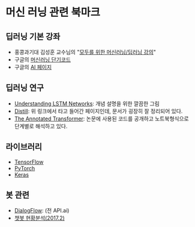 # 머신 러닝 관련 북마크

## 딥러닝 기본 강좌

* 홍콩과기대 김성훈 교수님의 "[모두를 위한 머신러닝/딥러닝 강의](https://hunkim.github.io/ml/)"
* 구글의 [머신러닝 단기코드](https://developers.google.com/machine-learning/crash-course/)
* 구글의 [AI 페이지](https://ai.google/education#?modal_active=none)

## 딥러닝 연구

* [Understanding LSTM Networks](http://colah.github.io/posts/2015-08-Understanding-LSTMs/):  개념 설명을 위한 깔끔한 그림
* [Distill](https://distill.pub): 위 링크에서 타고 들어간 페이지인데, 문서가 굉장히 잘 정리되어 있다.
* [The Annotated Transformer](http://nlp.seas.harvard.edu/2018/04/03/attention.html): 논문에 사용된 코드를 공개하고 노트북형식으로 단계별로 해석하고 있다.

## 라이브러리

* [TensorFlow](https://www.tensorflow.org/)
* [PyTorch](http://pytorch.org/)
* [Keras](https://keras.io/)

## 봇 관련

* [DialogFlow](https://dialogflow.com/): (전 API.ai)
* [챗봇 현황분석(2017.2)](https://medium.com/chatbotkorea/%EC%84%B8%EA%B3%84-%EC%B1%97%EB%B4%87-%EC%83%9D%ED%83%9C%EA%B3%84-%EB%B6%84%EC%84%9D-1698f6205bed)
